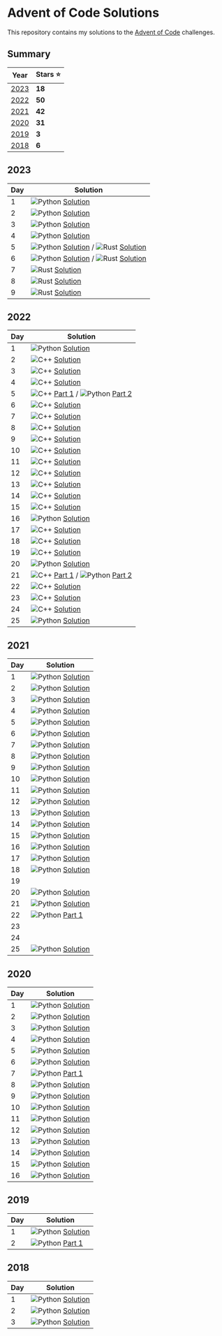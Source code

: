 # Advent of Code Solutions

This repository contains my solutions to the [Advent of Code](https://adventofcode.com/) challenges.

## Summary

| Year          | Stars ⭐️ |
|---------------|----------|
| [2023](#2023) | **18**   |
| [2022](#2022) | **50**   |
| [2021](#2021) | **42**   |
| [2020](#2020) | **31**   |
| [2019](#2019) | **3**    |
| [2018](#2018) | **6**    |

## 2023

| Day | Solution                                                                                                                                                                                                                                                                                                                                                   |
|-----|------------------------------------------------------------------------------------------------------------------------------------------------------------------------------------------------------------------------------------------------------------------------------------------------------------------------------------------------------------|
| 1   | ![Python](https://upload.wikimedia.org/wikipedia/commons/thumb/c/c3/Python-logo-notext.svg/14px-Python-logo-notext.svg.png) [Solution](2023/day_01.py)                                                                                                                                                                                                     |
| 2   | ![Python](https://upload.wikimedia.org/wikipedia/commons/thumb/c/c3/Python-logo-notext.svg/14px-Python-logo-notext.svg.png) [Solution](2023/day_02.py)                                                                                                                                                                                                     |
| 3   | ![Python](https://upload.wikimedia.org/wikipedia/commons/thumb/c/c3/Python-logo-notext.svg/14px-Python-logo-notext.svg.png) [Solution](2023/day_03.py)                                                                                                                                                                                                     |
| 4   | ![Python](https://upload.wikimedia.org/wikipedia/commons/thumb/c/c3/Python-logo-notext.svg/14px-Python-logo-notext.svg.png) [Solution](2023/day_04.py)                                                                                                                                                                                                     |
| 5   | ![Python](https://upload.wikimedia.org/wikipedia/commons/thumb/c/c3/Python-logo-notext.svg/14px-Python-logo-notext.svg.png) [Solution](2023/day_05.py) / ![Rust](https://upload.wikimedia.org/wikipedia/commons/thumb/d/d5/Rust_programming_language_black_logo.svg/14px-Rust_programming_language_black_logo.svg.png) [Solution](2023/day_05/src/main.rs) |
| 6   | ![Python](https://upload.wikimedia.org/wikipedia/commons/thumb/c/c3/Python-logo-notext.svg/14px-Python-logo-notext.svg.png) [Solution](2023/day_06.py) / ![Rust](https://upload.wikimedia.org/wikipedia/commons/thumb/d/d5/Rust_programming_language_black_logo.svg/14px-Rust_programming_language_black_logo.svg.png) [Solution](2023/day_06/src/main.rs) |
| 7   | ![Rust](https://upload.wikimedia.org/wikipedia/commons/thumb/d/d5/Rust_programming_language_black_logo.svg/14px-Rust_programming_language_black_logo.svg.png) [Solution](2023/day_07/src/main.rs)                                                                                                                                                          |
| 8   | ![Rust](https://upload.wikimedia.org/wikipedia/commons/thumb/d/d5/Rust_programming_language_black_logo.svg/14px-Rust_programming_language_black_logo.svg.png) [Solution](2023/day_08/src/main.rs)                                                                                                                                                          |
| 9   | ![Rust](https://upload.wikimedia.org/wikipedia/commons/thumb/d/d5/Rust_programming_language_black_logo.svg/14px-Rust_programming_language_black_logo.svg.png) [Solution](2023/day_09/src/main.rs)                                                                                                                                                          |

## 2022

| Day | Solution                                                                                                                                                                                                                                                                                              |
|-----|-------------------------------------------------------------------------------------------------------------------------------------------------------------------------------------------------------------------------------------------------------------------------------------------------------|
| 1   | ![Python](https://upload.wikimedia.org/wikipedia/commons/thumb/c/c3/Python-logo-notext.svg/14px-Python-logo-notext.svg.png) [Solution](2022/day_01.py)                                                                                                                                                |
| 2   | ![C++](https://upload.wikimedia.org/wikipedia/commons/thumb/1/18/ISO_C%2B%2B_Logo.svg/14px-ISO_C%2B%2B_Logo.svg.png) [Solution](2022/day_02.cpp)                                                                                                                                                      |
| 3   | ![C++](https://upload.wikimedia.org/wikipedia/commons/thumb/1/18/ISO_C%2B%2B_Logo.svg/14px-ISO_C%2B%2B_Logo.svg.png) [Solution](2022/day_02.cpp)                                                                                                                                                      |
| 4   | ![C++](https://upload.wikimedia.org/wikipedia/commons/thumb/1/18/ISO_C%2B%2B_Logo.svg/14px-ISO_C%2B%2B_Logo.svg.png) [Solution](2022/day_02.cpp)                                                                                                                                                      |
| 5   | ![C++](https://upload.wikimedia.org/wikipedia/commons/thumb/1/18/ISO_C%2B%2B_Logo.svg/14px-ISO_C%2B%2B_Logo.svg.png) [Part 1](2022/day_05.cpp) / ![Python](https://upload.wikimedia.org/wikipedia/commons/thumb/c/c3/Python-logo-notext.svg/14px-Python-logo-notext.svg.png) [Part 2](2022/day_05.py) |
| 6   | ![C++](https://upload.wikimedia.org/wikipedia/commons/thumb/1/18/ISO_C%2B%2B_Logo.svg/14px-ISO_C%2B%2B_Logo.svg.png) [Solution](2022/day_06.cpp)                                                                                                                                                      |
| 7   | ![C++](https://upload.wikimedia.org/wikipedia/commons/thumb/1/18/ISO_C%2B%2B_Logo.svg/14px-ISO_C%2B%2B_Logo.svg.png) [Solution](2022/day_07.cpp)                                                                                                                                                      |
| 8   | ![C++](https://upload.wikimedia.org/wikipedia/commons/thumb/1/18/ISO_C%2B%2B_Logo.svg/14px-ISO_C%2B%2B_Logo.svg.png) [Solution](2022/day_08.cpp)                                                                                                                                                      |
| 9   | ![C++](https://upload.wikimedia.org/wikipedia/commons/thumb/1/18/ISO_C%2B%2B_Logo.svg/14px-ISO_C%2B%2B_Logo.svg.png) [Solution](2022/day_09.cpp)                                                                                                                                                      |
| 10  | ![C++](https://upload.wikimedia.org/wikipedia/commons/thumb/1/18/ISO_C%2B%2B_Logo.svg/14px-ISO_C%2B%2B_Logo.svg.png) [Solution](2022/day_10.cpp)                                                                                                                                                      |
| 11  | ![C++](https://upload.wikimedia.org/wikipedia/commons/thumb/1/18/ISO_C%2B%2B_Logo.svg/14px-ISO_C%2B%2B_Logo.svg.png) [Solution](2022/day_11.cpp)                                                                                                                                                      |
| 12  | ![C++](https://upload.wikimedia.org/wikipedia/commons/thumb/1/18/ISO_C%2B%2B_Logo.svg/14px-ISO_C%2B%2B_Logo.svg.png) [Solution](2022/day_12.cpp)                                                                                                                                                      |
| 13  | ![C++](https://upload.wikimedia.org/wikipedia/commons/thumb/1/18/ISO_C%2B%2B_Logo.svg/14px-ISO_C%2B%2B_Logo.svg.png) [Solution](2022/day_13.cpp)                                                                                                                                                      |
| 14  | ![C++](https://upload.wikimedia.org/wikipedia/commons/thumb/1/18/ISO_C%2B%2B_Logo.svg/14px-ISO_C%2B%2B_Logo.svg.png) [Solution](2022/day_14.cpp)                                                                                                                                                      |
| 15  | ![C++](https://upload.wikimedia.org/wikipedia/commons/thumb/1/18/ISO_C%2B%2B_Logo.svg/14px-ISO_C%2B%2B_Logo.svg.png) [Solution](2022/day_15.cpp)                                                                                                                                                      |
| 16  | ![Python](https://upload.wikimedia.org/wikipedia/commons/thumb/c/c3/Python-logo-notext.svg/14px-Python-logo-notext.svg.png) [Solution](2022/day_16.py)                                                                                                                                                |
| 17  | ![C++](https://upload.wikimedia.org/wikipedia/commons/thumb/1/18/ISO_C%2B%2B_Logo.svg/14px-ISO_C%2B%2B_Logo.svg.png) [Solution](2022/day_17.cpp)                                                                                                                                                      |
| 18  | ![C++](https://upload.wikimedia.org/wikipedia/commons/thumb/1/18/ISO_C%2B%2B_Logo.svg/14px-ISO_C%2B%2B_Logo.svg.png) [Solution](2022/day_18.cpp)                                                                                                                                                      |
| 19  | ![C++](https://upload.wikimedia.org/wikipedia/commons/thumb/1/18/ISO_C%2B%2B_Logo.svg/14px-ISO_C%2B%2B_Logo.svg.png) [Solution](2022/day_19.cpp)                                                                                                                                                      |
| 20  | ![Python](https://upload.wikimedia.org/wikipedia/commons/thumb/c/c3/Python-logo-notext.svg/14px-Python-logo-notext.svg.png) [Solution](2022/day_20.py)                                                                                                                                                |
| 21  | ![C++](https://upload.wikimedia.org/wikipedia/commons/thumb/1/18/ISO_C%2B%2B_Logo.svg/14px-ISO_C%2B%2B_Logo.svg.png) [Part 1](2022/day_21.cpp) / ![Python](https://upload.wikimedia.org/wikipedia/commons/thumb/c/c3/Python-logo-notext.svg/14px-Python-logo-notext.svg.png) [Part 2](2022/day_21.py) |
| 22  | ![C++](https://upload.wikimedia.org/wikipedia/commons/thumb/1/18/ISO_C%2B%2B_Logo.svg/14px-ISO_C%2B%2B_Logo.svg.png) [Solution](2022/day_22.cpp)                                                                                                                                                      |
| 23  | ![C++](https://upload.wikimedia.org/wikipedia/commons/thumb/1/18/ISO_C%2B%2B_Logo.svg/14px-ISO_C%2B%2B_Logo.svg.png) [Solution](2022/day_23.cpp)                                                                                                                                                      |
| 24  | ![C++](https://upload.wikimedia.org/wikipedia/commons/thumb/1/18/ISO_C%2B%2B_Logo.svg/14px-ISO_C%2B%2B_Logo.svg.png) [Solution](2022/day_24.cpp)                                                                                                                                                      |
| 25  | ![Python](https://upload.wikimedia.org/wikipedia/commons/thumb/c/c3/Python-logo-notext.svg/14px-Python-logo-notext.svg.png) [Solution](2022/day_25.py)                                                                                                                                                |

## 2021

| Day | Solution                                                                                                                                               |
|-----|--------------------------------------------------------------------------------------------------------------------------------------------------------|
| 1   | ![Python](https://upload.wikimedia.org/wikipedia/commons/thumb/c/c3/Python-logo-notext.svg/14px-Python-logo-notext.svg.png) [Solution](2021/day_01.py) |
| 2   | ![Python](https://upload.wikimedia.org/wikipedia/commons/thumb/c/c3/Python-logo-notext.svg/14px-Python-logo-notext.svg.png) [Solution](2021/day_02.py) |
| 3   | ![Python](https://upload.wikimedia.org/wikipedia/commons/thumb/c/c3/Python-logo-notext.svg/14px-Python-logo-notext.svg.png) [Solution](2021/day_03.py) |
| 4   | ![Python](https://upload.wikimedia.org/wikipedia/commons/thumb/c/c3/Python-logo-notext.svg/14px-Python-logo-notext.svg.png) [Solution](2021/day_04.py) |
| 5   | ![Python](https://upload.wikimedia.org/wikipedia/commons/thumb/c/c3/Python-logo-notext.svg/14px-Python-logo-notext.svg.png) [Solution](2021/day_05.py) |
| 6   | ![Python](https://upload.wikimedia.org/wikipedia/commons/thumb/c/c3/Python-logo-notext.svg/14px-Python-logo-notext.svg.png) [Solution](2021/day_06.py) |
| 7   | ![Python](https://upload.wikimedia.org/wikipedia/commons/thumb/c/c3/Python-logo-notext.svg/14px-Python-logo-notext.svg.png) [Solution](2021/day_07.py) |
| 8   | ![Python](https://upload.wikimedia.org/wikipedia/commons/thumb/c/c3/Python-logo-notext.svg/14px-Python-logo-notext.svg.png) [Solution](2021/day_08.py) |
| 9   | ![Python](https://upload.wikimedia.org/wikipedia/commons/thumb/c/c3/Python-logo-notext.svg/14px-Python-logo-notext.svg.png) [Solution](2021/day_09.py) |
| 10  | ![Python](https://upload.wikimedia.org/wikipedia/commons/thumb/c/c3/Python-logo-notext.svg/14px-Python-logo-notext.svg.png) [Solution](2021/day_10.py) |
| 11  | ![Python](https://upload.wikimedia.org/wikipedia/commons/thumb/c/c3/Python-logo-notext.svg/14px-Python-logo-notext.svg.png) [Solution](2021/day_11.py) |
| 12  | ![Python](https://upload.wikimedia.org/wikipedia/commons/thumb/c/c3/Python-logo-notext.svg/14px-Python-logo-notext.svg.png) [Solution](2021/day_12.py) |
| 13  | ![Python](https://upload.wikimedia.org/wikipedia/commons/thumb/c/c3/Python-logo-notext.svg/14px-Python-logo-notext.svg.png) [Solution](2021/day_13.py) |
| 14  | ![Python](https://upload.wikimedia.org/wikipedia/commons/thumb/c/c3/Python-logo-notext.svg/14px-Python-logo-notext.svg.png) [Solution](2021/day_14.py) |
| 15  | ![Python](https://upload.wikimedia.org/wikipedia/commons/thumb/c/c3/Python-logo-notext.svg/14px-Python-logo-notext.svg.png) [Solution](2021/day_15.py) |
| 16  | ![Python](https://upload.wikimedia.org/wikipedia/commons/thumb/c/c3/Python-logo-notext.svg/14px-Python-logo-notext.svg.png) [Solution](2021/day_16.py) |
| 17  | ![Python](https://upload.wikimedia.org/wikipedia/commons/thumb/c/c3/Python-logo-notext.svg/14px-Python-logo-notext.svg.png) [Solution](2021/day_17.py) |
| 18  | ![Python](https://upload.wikimedia.org/wikipedia/commons/thumb/c/c3/Python-logo-notext.svg/14px-Python-logo-notext.svg.png) [Solution](2021/day_18.py) |
| 19  |                                                                                                                                                        |
| 20  | ![Python](https://upload.wikimedia.org/wikipedia/commons/thumb/c/c3/Python-logo-notext.svg/14px-Python-logo-notext.svg.png) [Solution](2021/day_20.py) |
| 21  | ![Python](https://upload.wikimedia.org/wikipedia/commons/thumb/c/c3/Python-logo-notext.svg/14px-Python-logo-notext.svg.png) [Solution](2021/day_21.py) |
| 22  | ![Python](https://upload.wikimedia.org/wikipedia/commons/thumb/c/c3/Python-logo-notext.svg/14px-Python-logo-notext.svg.png) [Part 1](2021/day_22.py)   |
| 23  |                                                                                                                                                        |
| 24  |                                                                                                                                                        |
| 25  | ![Python](https://upload.wikimedia.org/wikipedia/commons/thumb/c/c3/Python-logo-notext.svg/14px-Python-logo-notext.svg.png) [Solution](2021/day_25.py) |

## 2020

| Day | Solution                                                                                                                                               |
|-----|--------------------------------------------------------------------------------------------------------------------------------------------------------|
| 1   | ![Python](https://upload.wikimedia.org/wikipedia/commons/thumb/c/c3/Python-logo-notext.svg/14px-Python-logo-notext.svg.png) [Solution](2020/day_01.py) |
| 2   | ![Python](https://upload.wikimedia.org/wikipedia/commons/thumb/c/c3/Python-logo-notext.svg/14px-Python-logo-notext.svg.png) [Solution](2020/day_02.py) |
| 3   | ![Python](https://upload.wikimedia.org/wikipedia/commons/thumb/c/c3/Python-logo-notext.svg/14px-Python-logo-notext.svg.png) [Solution](2020/day_03.py) |
| 4   | ![Python](https://upload.wikimedia.org/wikipedia/commons/thumb/c/c3/Python-logo-notext.svg/14px-Python-logo-notext.svg.png) [Solution](2020/day_04.py) |
| 5   | ![Python](https://upload.wikimedia.org/wikipedia/commons/thumb/c/c3/Python-logo-notext.svg/14px-Python-logo-notext.svg.png) [Solution](2020/day_05.py) |
| 6   | ![Python](https://upload.wikimedia.org/wikipedia/commons/thumb/c/c3/Python-logo-notext.svg/14px-Python-logo-notext.svg.png) [Solution](2020/day_06.py) |
| 7   | ![Python](https://upload.wikimedia.org/wikipedia/commons/thumb/c/c3/Python-logo-notext.svg/14px-Python-logo-notext.svg.png) [Part 1](2020/day_07.py)   |
| 8   | ![Python](https://upload.wikimedia.org/wikipedia/commons/thumb/c/c3/Python-logo-notext.svg/14px-Python-logo-notext.svg.png) [Solution](2020/day_08.py) |
| 9   | ![Python](https://upload.wikimedia.org/wikipedia/commons/thumb/c/c3/Python-logo-notext.svg/14px-Python-logo-notext.svg.png) [Solution](2020/day_09.py) |
| 10  | ![Python](https://upload.wikimedia.org/wikipedia/commons/thumb/c/c3/Python-logo-notext.svg/14px-Python-logo-notext.svg.png) [Solution](2020/day_10.py) |
| 11  | ![Python](https://upload.wikimedia.org/wikipedia/commons/thumb/c/c3/Python-logo-notext.svg/14px-Python-logo-notext.svg.png) [Solution](2020/day_11.py) |
| 12  | ![Python](https://upload.wikimedia.org/wikipedia/commons/thumb/c/c3/Python-logo-notext.svg/14px-Python-logo-notext.svg.png) [Solution](2020/day_12.py) |
| 13  | ![Python](https://upload.wikimedia.org/wikipedia/commons/thumb/c/c3/Python-logo-notext.svg/14px-Python-logo-notext.svg.png) [Solution](2020/day_13.py) |
| 14  | ![Python](https://upload.wikimedia.org/wikipedia/commons/thumb/c/c3/Python-logo-notext.svg/14px-Python-logo-notext.svg.png) [Solution](2020/day_14.py) |
| 15  | ![Python](https://upload.wikimedia.org/wikipedia/commons/thumb/c/c3/Python-logo-notext.svg/14px-Python-logo-notext.svg.png) [Solution](2020/day_15.py) |
| 16  | ![Python](https://upload.wikimedia.org/wikipedia/commons/thumb/c/c3/Python-logo-notext.svg/14px-Python-logo-notext.svg.png) [Solution](2020/day_16.py) |

## 2019

| Day | Solution                                                                                                                                               |
|-----|--------------------------------------------------------------------------------------------------------------------------------------------------------|
| 1   | ![Python](https://upload.wikimedia.org/wikipedia/commons/thumb/c/c3/Python-logo-notext.svg/14px-Python-logo-notext.svg.png) [Solution](2019/day_01.py) |
| 2   | ![Python](https://upload.wikimedia.org/wikipedia/commons/thumb/c/c3/Python-logo-notext.svg/14px-Python-logo-notext.svg.png) [Part 1](2019/day_02.py)   |

## 2018

| Day | Solution                                                                                                                                               |
|-----|--------------------------------------------------------------------------------------------------------------------------------------------------------|
| 1   | ![Python](https://upload.wikimedia.org/wikipedia/commons/thumb/c/c3/Python-logo-notext.svg/14px-Python-logo-notext.svg.png) [Solution](2018/day_01.py) |
| 2   | ![Python](https://upload.wikimedia.org/wikipedia/commons/thumb/c/c3/Python-logo-notext.svg/14px-Python-logo-notext.svg.png) [Solution](2018/day_02.py) |
| 3   | ![Python](https://upload.wikimedia.org/wikipedia/commons/thumb/c/c3/Python-logo-notext.svg/14px-Python-logo-notext.svg.png) [Solution](2018/day_03.py) |
